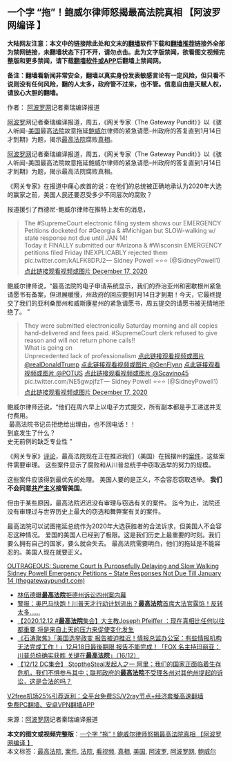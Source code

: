  <h2>一个字 “拖”！鲍威尔律师怒揭最高法院真相 【阿波罗网编译 】</h2> <p class="notice"><b>大陆网友注意：本文中的链接除此处和文末的<a href="https://github.com/bannedbook/fanqiang" >翻墙</a>软件下载和<a href="https://github.com/killgcd/justmysocks/blob/master/README.md">翻墙推荐</a>链接外全部为禁网链接，未翻墙状态下打不开，请勿点击。此为文字版禁闻，欲看图文视频完整版和更多禁闻，请下载<a href="https://github.com/bannedbook/fanqiang">翻墙软件或APP</a>后翻墙上禁闻网。</p><p>备注：翻墙看新闻非常安全，翻墙以真实身份发表敏感言论有一定风险，但只看不说则没有任何风险，翻的人太多，政府管不过来，也不管。信息自由是天赋人权，请放心大胆的翻墙。</b></p>  <div class="entry"> <p>作者： <span class='wp_keywordlink_affiliate'><a href="https://www.aboluowang.com/" title="阿波罗网" target="_blank">阿波罗网</a></span>记者秦瑞编译报道</p> <p id="summary"><a href="https://www.bannedbook.org/bnews/tag/%E9%98%BF%E6%B3%A2%E7%BD%97/" class="st_tag internal_tag" rel="tag" title="标签 阿波罗 下的日志">阿波罗</a>网记者秦瑞编译报道，周五，《网关专家（The Gateway Pundit）》以《骇人听闻-<a href="https://www.bannedbook.org/bnews/tag/%e7%be%8e%e5%9b%bd/" class="st_tag internal_tag" rel="tag" title="标签 美国 下的日志">美国</a>最高<a href="https://www.bannedbook.org/bnews/tag/%e6%b3%95%e9%99%a2/" class="st_tag internal_tag" rel="tag" title="标签 法院 下的日志">法院</a>故意拖延<a href="https://www.bannedbook.org/bnews/tag/%e9%b2%8d%e5%a8%81%e5%b0%94/" class="st_tag internal_tag" rel="tag" title="标签 鲍威尔 下的日志">鲍威尔</a>律师的紧急请愿&#8211;州政府的答复直到1月14日才到期》为题，揭示<a href="https://www.bannedbook.org/bnews/tag/%e6%9c%80%e9%ab%98%e6%b3%95%e9%99%a2/" class="st_tag internal_tag" rel="tag" title="标签 最高法院 下的日志">最高法院</a>腐败<a href="https://www.bannedbook.org/bnews/tag/%e7%9c%9f%e7%9b%b8/" class="st_tag internal_tag" rel="tag" title="标签 真相 下的日志">真相</a>。</p> <p><a href="https://www.bannedbook.org/bnews/tag/%e9%98%bf%e6%b3%a2%e7%bd%97%e7%bd%91/" class="st_tag internal_tag" rel="tag" title="标签 阿波罗网 下的日志">阿波罗网</a>记者秦瑞编译报道，周五，《网关专家（The Gateway Pundit）》以《骇人听闻-美国最高法院故意拖延鲍威尔律师的紧急请愿&#8211;州政府的答复直到1月14日才到期》为题，揭示最高法院腐败真相。</p>  <p>《网关专家》在报道中痛心疾首的说：在他们的总统被正确地承认为2020年大选的赢家之前，美国人民还要忍受多少不同层次的腐败？</p> <p>报道援引了西德尼-鲍威尔律师在推特上发布的消息，</p> <blockquote><p>The #SupremeCourt electronic filing system shows our EMERGENCY Petitions docketed for #Georgia &amp; #Michigan but SLOW-walking w/ state response not due until JAN 14!<br />Today it FINALLY submitted our #Arizona &amp; #Wisconsin EMERGENCY petitions filed Friday INEXPLICABLY rejected them pic.twitter.com/kALFK8DPJ2— Sidney Powell     ⭐⭐⭐ (@SidneyPowell1) <a href="https://twitter.com/SidneyPowell1/status/1339670820629729280?ref_src=twsrc%5Etfw">点此链接观看视频或图片 December 17, 2020</a></p> </blockquote> <p>鲍威尔律师说，“最高法院的电子申请系统显示，我们的乔治亚州和密歇根州紧急请愿书有备案，但进展缓慢，州政府的回应要到1月14日才到期！今天，它最终提交了我们的亚利桑那州和威斯康星州的紧急请愿书，周五提交的请愿书被无情地拒绝了。 ”</p> <blockquote><p>They were submitted electronically Saturday morning and all copies hand-delivered and fees paid. #SupremeCourt clerk refused to give reason and will not return phone calls!!<br />What is going on <br />Unprecedented lack of professionalism <a href="https://twitter.com/realDonaldTrump?ref_src=twsrc%5Etfw">点此链接观看视频或图片 @realDonaldTrump</a> <a href="https://twitter.com/GenFlynn?ref_src=twsrc%5Etfw">点此链接观看视频或图片 @GenFlynn</a> <a href="https://twitter.com/POTUS?ref_src=twsrc%5Etfw">点此链接观看视频或图片 @POTUS</a> <a href="https://twitter.com/Scavino45?ref_src=twsrc%5Etfw">点此链接观看视频或图片 @Scavino45</a> pic.twitter.com/NE5gwpjfzT— Sidney Powell     ⭐⭐⭐ (@SidneyPowell1) <a href="https://twitter.com/SidneyPowell1/status/1339670826174582786?ref_src=twsrc%5Etfw">点此链接观看视频或图片 December 17, 2020</a></p></blockquote> <p>鲍威尔律师还说，“他们在周六早上以电子方式提交，所有副本都是手工递送并支付费用。<br />&nbsp;最高法院书记员拒绝给出理由，也不回电话！！&nbsp;<br />到底发生了什么？<br />史无前例的缺乏专业性&nbsp;”</p>  <p>《网关专家》<span class='wp_keywordlink_affiliate'><a href="https://www.bannedbook.org/bnews/comments/" title="新闻评论" target="_blank">评论</a></span>，最高法院现在正在推迟我们（美国）在摇摆州的<a href="https://www.bannedbook.org/bnews/tag/%E6%A1%88%E4%BB%B6/" class="st_tag internal_tag" rel="tag" title="标签 案件 下的日志">案件</a>，这些案件需要审理。 这些案件显示了腐败和从川普总统手中窃取选举的努力的规模。</p> <p>这些案件应该得到最优先的处理。 美国人要的是正义，不会容忍窃取选举。 <strong>我们不会同意<span class='wp_keywordlink'><a href="https://www.bannedbook.org/forum2/topic6177.html" title="《共产主义的终极目的》" target="_blank">共产主义</a></span>接管美国</strong>。</p> <p>但由于某些原因，最高法院迟迟没有审理与窃选有关的案件。 迄今为止，法院还没有审理过与世界历史上最大的窃选和舞弊案有关的案件。</p>  <p>最高法院可以试图拖延总统作为2020年大选获胜者的合法诉求，但美国人不会容忍这种情况。 爱国的美国人已经到了极限。这是我们历史上最重要的时刻。我们要么拥有自己的国家，要么就会失去。 最高法院需要明白，他们的拖延是不能容忍的。美国人现在就要正义。</p> <p><a href="https://www.thegatewaypundit.com/2020/12/outrageous-supreme-court-purposefully-delaying-slow-walking-sidney-powell-emergency-petitions-state-responses-not-due-till-january-14/">OUTRAGEOUS: Supreme Court Is Purposefully Delaying and Slow Walking Sidney Powell Emergency Petitions &#8211; State Responses Not Due Till January 14 (thegatewaypundit.com)</a></p> <ul class='op-related-articles' title='相关阅读'> <li><a href='https://www.bannedbook.org/bnews/cnnews/20201218/1450119.html' target='_blank'>林伍德曝<b>最高法院</b>拒德州诉讼四州案内幕</a></li> <li><a href='https://www.bannedbook.org/bnews/bannedvideo/20201218/1450077.html' target='_blank'>警报：奥巴马快跑！川普天才行动计划流出？<b>最高法院</b>首席大法官露馅！反转太多……</a></li> <li><a href='https://www.bannedbook.org/bnews/bannedvideo/20201217/1449892.html' target='_blank'>【2020.12.12 #<b>最高法院</b>集会】大主教Joseph Pfeiffer ：现在真相比任何以往都重要 将是来自上天的压力来促使变化发生</a></li> <li><a href='https://www.bannedbook.org/bnews/bannedvideo/20201217/1449694.html' target='_blank'>《石涛聚焦》「美国选举政变 报告被迫推迟！情报总监办公室：有些情报机构无法完成工作！」12月18日最後期限 报告不能完成！「FOX 名主持玛丽亚：川普总统确实获胜 关键在<b>最高法院</b>」（16/12）</a></li> <li><a href='https://www.bannedbook.org/bnews/bannedvideo/20201217/1449612.html' target='_blank'>【12/12 DC集会】 StoptheSteal发起人之一 阿里：我们的国家正面临着生存危机，我们不惧参与其中；联邦政府的<b>最高法院</b>不受理各州对其他州提起的诉讼，这是合法的吗？</a></li> </ul> <p class="texttj"> <a href="https://github.com/bannedbook/fanqiang/wiki/V2ray%E6%9C%BA%E5%9C%BA" target="_blank">V2free机场25%引荐返利：全平台免费SS/V2ray节点+经济套餐高速翻墙</a><br/> <a href="https://github.com/bannedbook/fanqiang/wiki/%E7%A6%81%E9%97%BB%E7%BD%91%E5%AE%89%E5%8D%93%E7%BF%BB%E5%A2%99%E6%96%B0%E9%97%BBAPP" target="_blank">免费PC翻墙、安卓VPN翻墙APP</a></p><p> 来源：<a href="https://www.aboluowang.com/2020/1218/1535356.html" target="_blank">阿波罗网</a>记者秦瑞编译报道 </p><a name='sharetosocial'></a>       <div><b>本文的图文或视频完整版</b>：<a href='https://www.bannedbook.org/bnews/topimagenews/20201218/1450139.html'>一个字 “拖”！鲍威尔律师怒揭最高法院真相 【阿波罗网编译 】</a></div>  </div><!--END ENTRY--> <div class="postfooter"> <div>本文标签：<a href="https://www.bannedbook.org/bnews/tag/%e6%9c%80%e9%ab%98%e6%b3%95%e9%99%a2/" rel="tag">最高法院</a>, <a href="https://www.bannedbook.org/bnews/tag/%E6%A1%88%E4%BB%B6/" rel="tag">案件</a>, <a href="https://www.bannedbook.org/bnews/tag/%e6%b3%95%e9%99%a2/" rel="tag">法院</a>, <a href="https://www.bannedbook.org/bnews/tag/%E7%9C%8B%E8%A7%86%E9%A2%91/" rel="tag">看视频</a>, <a href="https://www.bannedbook.org/bnews/tag/%e7%9c%9f%e7%9b%b8/" rel="tag">真相</a>, <a href="https://www.bannedbook.org/bnews/tag/%e7%be%8e%e5%9b%bd/" rel="tag">美国</a>, <a href="https://www.bannedbook.org/bnews/tag/%E9%98%BF%E6%B3%A2%E7%BD%97/" rel="tag">阿波罗</a>, <a href="https://www.bannedbook.org/bnews/tag/%e9%98%bf%e6%b3%a2%e7%bd%97%e7%bd%91/" rel="tag">阿波罗网</a>, <a href="https://www.bannedbook.org/bnews/tag/%e9%b2%8d%e5%a8%81%e5%b0%94/" rel="tag">鲍威尔</a></div>  </div><!--END POSTFOOTER--> 
